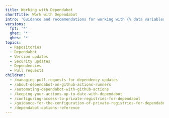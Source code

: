 ```yaml
---
title: Working with Dependabot
shortTitle: Work with Dependabot
intro: 'Guidance and recommendations for working with {% data variables.product.prodname_dependabot %}, such as managing pull requests raised by {% data variables.product.prodname_dependabot %}, using {% data variables.product.prodname_actions %} with {% data variables.product.prodname_dependabot %}, and troubleshooting {% data variables.product.prodname_dependabot %} errors.'
versions:
  fpt: '*'
  ghec: '*'
  ghes: '*'
topics:
  - Repositories
  - Dependabot
  - Version updates
  - Security updates
  - Dependencies
  - Pull requests
children:
  - /managing-pull-requests-for-dependency-updates
  - /about-dependabot-on-github-actions-runners
  - /automating-dependabot-with-github-actions
  - /keeping-your-actions-up-to-date-with-dependabot
  - /configuring-access-to-private-registries-for-dependabot
  - /guidance-for-the-configuration-of-private-registries-for-dependabot
  - /dependabot-options-reference
---
```

